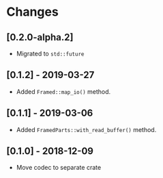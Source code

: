 # Changes

## [0.2.0-alpha.2]

* Migrated to `std::future`


## [0.1.2] - 2019-03-27

* Added `Framed::map_io()` method.


## [0.1.1] - 2019-03-06

* Added `FramedParts::with_read_buffer()` method.


## [0.1.0] - 2018-12-09

* Move codec to separate crate
